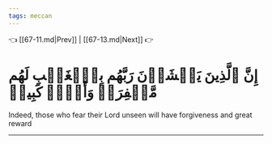 ```yaml
---
tags: meccan
---
```


👈 [[67-11.md|Prev]] | [[67-13.md|Next]] 👉

# إِنَّ ٱلَّذِينَ يَخۡشَوۡنَ رَبَّهُم بِٱلۡغَيۡبِ لَهُم مَّغۡفِرَةٞ وَأَجۡرٞ كَبِيرٞ

Indeed, those who fear their Lord unseen will have forgiveness and great reward

---

